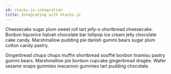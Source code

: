 ```yaml
---
id: stacks-js-integration
title: Integrating with Stacks.js
---
```


Cheesecake sugar plum sweet roll tart jelly-o shortbread cheesecake. Bonbon liquorice halvah chocolate bar lollipop ice cream jelly chocolate cake candy. Marshmallow pudding pie danish gummi bears sugar plum cotton candy pastry.

Gingerbread chupa chups muffin shortbread soufflé bonbon tiramisu pastry gummi bears. Marshmallow pie bonbon cupcake gingerbread dragée. Wafer sesame snaps gummies macaroon gummies tart pudding chocolate.

